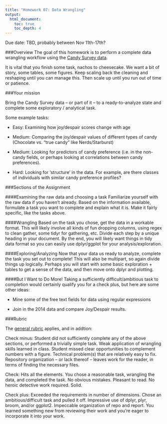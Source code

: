 ```yaml
---
title: "Homework 07: Data Wrangling"
output:
  html_document:
    toc: true
    toc_depth: 4
---
```


Due date: TBD, probably between Nov 11th-17th?

###Overview
The goal of this homework is to perform a complete data wrangling workflow using the [Candy Survey data]( https://github.com/jennybc/candy).

It is vital that you finish some task, nachos to cheesecake. We want a bit of story, some tables, some figures. Keep scaling back the cleaning and reshaping until you can manage this. Then scale up until you run out of time or patience.

###Your mission

Bring the Candy Survey data – or part of it – to a ready-to-analyze state and complete some exploratory / analytical task.

Some example tasks:

* Easy: Examining how joy/despair scores change with age

* Medium: Comparing the joy/despair values of different types of candy (Chocolate vs. “true candy” like Nerds/Starburst)

* Medium: Looking for predictors of candy preference (i.e. in the non-candy fields, or perhaps looking at correlations between candy preferences).

* Hard: Looking for ‘structure’ in the data. For example, are there classes of individuals with similar candy preference profiles? 

###Sections of the Assignment

####Examining the raw data and choosing a task
Familiarize yourself with the raw data if you haven’t already. Based on the information available, formulate a task you want to complete and explain what it is. Make it fairly specific, like the tasks above.

####Wrangling
Based on the task you chose, get the data in a workable format. This will likely involve all kinds of fun dropping columns, using regex to clean gather, some tidyr for gathering, etc. Divide each step by a unique heading in your document. By the end, you will likely want things in tidy data format so you can easily use dplyr/ggplot for your analysis/exploration.

####Exploring/Analyzing
Now that your data us ready to analyze, complete the task you set out to complete! This will also be multipart, so again divide things up logically. Perhaps you will start with some basic exploration + tables to get a sense of the data, and then move onto dplyr and plotting.

####But I Want to Do More!
Taking a sufficiently difficult/ambitious task to completion would certainly qualify you for a check plus, but here are some other ideas:

*	Mine some of the free text fields for data using regular expressions

*	Join in the 2014 data and compare Joy/Despair results.

###Rubric

The [general rubric](http://stat545-ubc.github.io/peer-review01_marking-rubric.html) applies, and in addtion:

Check minus: Student did not sufficiently complete any of the above sections, or performed a trivially simple task. Weak application of wrangling skills learned in class. Student missed clear opportunities to complement numbers with a figure. Technical problem(s) that are relatively easy to fix. Repository organization – or lack thereof – leaves work for the reader, in terms of finding the necessary files.

Check: Hits all the elements. You chose a reasonable task, wrangling the data, and completed the task. No obvious mistakes. Pleasant to read. No heroic detective work required. Solid.

Check plus: Exceeded the requirements in number of dimensions. Chose an ambitious/difficult task and pulled it off. Impressive use of dplyr, plyr, broom, and/or ggplot2. Impeccable organization of repo and report. You learned something new from reviewing their work and you’re eager to incorporate it into your work.


